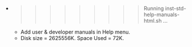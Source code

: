 * >>>>>>>>> Running inst-std-help-manuals-html.sh ...
  * Add user & developer manuals in Help menu.
  * Disk size = 2625556K. Space Used = 72K.
